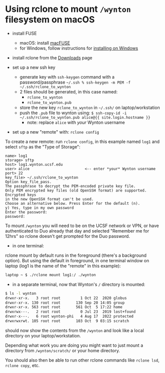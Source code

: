 # Using rclone to mount `/wynton` filesystem on macOS

- install FUSE
  - macOS: install [macFUSE](https://osxfuse.github.io/)
  - for Windows, follow instructions for [installing on Windows](https://rclone.org/commands/rclone_mount/#installing-on-windows)
- install rclone from the [Downloads](https://rclone.org/downloads/) page
- set up a new ssh key
  - generate key with `ssh-keygen` command with​ a password/passphrase `~/.ssh % ssh-keygen -m PEM -f ~/.ssh/rclone_to_wynton`
  - 2 files should be generated, in this case named:
    - `rclone_to_wynton`
    - `rclone_to_wynton.pub`   
  - store the new key `rclone_to_wynton` in `~/.ssh/` on laptop/workstation
  - push the `.pub` file to wynton using: `$ ssh-copy-id -i ~/.ssh/rclone_to_wynton.pub alice@{{ site.login.hostname }}`
    - note: replace `alice` with *your* Wynton username 

- set up a new "remote" with: `rclone config`

To create a new remote: run `rclone config`, in this example named `log1` and select `sftp` as the "Type of Storage":

```plain
name> log1
storage> sftp
host> log1.wynton.ucsf.edu
user> alice                         <-- enter *your* Wynton username
port> 22
key_file> ~/.ssh/rclone_to_wynton
Option key_file_pass.
The passphrase to decrypt the PEM-encoded private key file.
Only PEM encrypted key files (old OpenSSH format) are supported. Encrypted keys
in the new OpenSSH format can't be used.
Choose an alternative below. Press Enter for the default (n).
y) Yes, type in my own password
Enter the password:
password:
```

To mount `/wynton` you will need to be on the UCSF network or VPN, 
or have authenticated to Duo already that day and selected "Remember me for 12hrs" so rclone doesn't get prompted for the Duo password.

- in one terminal:

rclone mount by default runs in the foreground (there's a background option). But using the default in foreground, in one terminal window 
on laptop (log1 is the name of the "remote" in this example):

```sh
laptop ~ $ ./rclone mount log1:/ ./wynton
```

- in a separate terminal, now that Wynton's `/` directory is mounted:

```sh
$ ls -l wynton
drwxr-xr-x.   3 root root         1 Oct 22  2020 globus
drwxr-xr-x. 130 root root       130 Sep 20 14:05 group
drwxr-xr-x. 563 root root       561 Oct  5 17:22 home
drwxrwx---.   2 root root         0 Jul 23  2019 lost+found
drwxr-x---.   6 root wynton-phi   4 Aug 17  2022 protected
drwxrwxrwt. 105 root root       103 Oct  9 03:15 scratch
```

should now show the contents from the `/wynton` and look like a local directory on your laptop/workstation.

Depending what work you are doing you might want to just mount a directory from `/wynton/scratch/` or your home directory.

You should also then be able to run other rclone commands like `rclone lsd`, `rclone copy`, etc.
